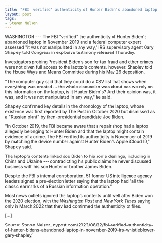```yaml
---
title: "FBI 'verified' authenticity of Hunter Biden's abandoned laptop in November 2019"
layout: post
tags:
- Steven Nelson
---
```


WASHINGTON --- The FBI "verified" the authenticity of Hunter Biden's abandoned laptop in November 2019 and a federal computer expert assessed "it was not manipulated in any way," IRS supervisory agent Gary Shapley told Congress in explosive testimony released Thursday.

Investigators probing President Biden's son for tax fraud and other crimes were not given full access to the laptop's contents, however, Shapley told the House Ways and Means Committee during his May 26 deposition.

"The computer guy said that they could do a CSV list that shows when everything was created ... the whole discussion was about can we rely on this information on the laptop, is it Hunter Biden's? And their opinion was, it was, and it was not manipulated in any way," he said.

Shapley confirmed key details in the chronology of the laptop, whose existence was first reported by The Post in October 2020 but dismissed as a "Russian plant" by then-presidential candidate Joe Biden.

"In October 2019, the FBI became aware that a repair shop had a laptop allegedly belonging to Hunter Biden and that the laptop might contain evidence of a crime. The FBI verified its authenticity in November of 2019 by matching the device number against Hunter Biden's Apple iCloud ID," Shapley said.

The laptop's contents linked Joe Biden to his son's dealings, including in China and Ukraine --- contradicting his public claims he never discussed business with his son Hunter or brother James Biden.

Despite the FBI's internal corroboration, 51 former US intelligence agency leaders signed a pre-election letter saying that the laptop had "all the classic earmarks of a Russian information operation."

Most news outlets ignored the laptop's contents until well after Biden won the 2020 election, with the *Washington Post* and *New York Times* saying only in March 2022 that they had confirmed the authenticity of files.

[...]

Source: Steven Nelson, nypost.com/2023/06/22/fbi-verified-authenticity-of-hunter-bidens-abandoned-laptop-in-november-2019-irs-whistleblower-gary-shapley/
